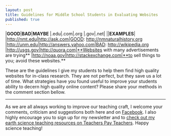 ```yaml
---
layout: post
title: Guidelines for Middle School Students in Evaluating Websites
published: true
---
```


|**GOOD**|**BAD**|**MAYBE**
|.edu|.com|.org
|.gov|.net|
||**EXAMPLES**|
|http://nmt.edu|http://ask.com|GOOD: http://nmnaturalhistory.org
|http://unm.edu|http://answers.yahoo.com|BAD: http://wikipedia.org
|http://usgs.gov|http://quora.com|**Websites with many advertisements are trying**
|http://noaa.gov|http://stackexchange.com|**to sell things to you; avoid these websites.**

These are the guidelines I give my students to help them find high quality websites for in-class research. They are not perfect, but they save us a lot of time. What strategies have you found useful to improve your students ability to decern high quality online content? Please share your methods in the comment section bellow. 

---

As we are all always working to improve our teaching craft, I welcome your comments, criticism and suggestions both here and on [Facebook](https://www.facebook.com/MSEarthScience). I also highly encourage you to sign up for my newsletter and to [check out my earth science teaching resources on Teachers Pay Teachers](https://www.teacherspayteachers.com/Store/Middle-School-Earth-Science). Happy science teaching!
